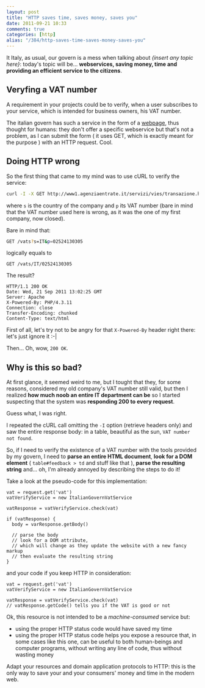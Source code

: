 ```yaml
---
layout: post
title: "HTTP saves time, saves money, saves you"
date: 2011-09-21 10:33
comments: true
categories: [http]
alias: "/384/http-saves-time-saves-money-saves-you"
---
```


It Italy, as usual, our govern is a mess when talking about *{insert any topic here}*: today's topic will be... **webservices, saving money, time and providing an efficient service to the citizens**.
<!-- more -->

## Veryfing a VAT number

A requirement in your projects could be to verify, when a user subscribes to your service, which is intended for business owners, his VAT number.

The italian govern has such a service in the form of a [webpage](http://www1.agenziaentrate.it/servizi/vies/vies.htm), thus thought for humans: they don't offer a specific webservice but that's not a problem, as I can submit the form ( it uses GET, which is exactly meant for the purpose ) with an HTTP request. Cool.

## Doing HTTP wrong

So the first thing that came to my mind was to use cURL to verify the service:

``` bash
curl -I -X GET http://www1.agenziaentrate.it/servizi/vies/transazione.htm -d "s=IT&p=02524130305" -G
```

where `s` is the country of the company and `p` its VAT number (bare in mind that the VAT number used here is wrong, as it was the one of my first company, now closed).

Bare in mind that:

``` bash
GET /vats?s=IT&p=02524130305
```

logically equals to

```
GET /vats/IT/02524130305
```

The result?

```
HTTP/1.1 200 OK
Date: Wed, 21 Sep 2011 13:02:25 GMT
Server: Apache
X-Powered-By: PHP/4.3.11
Connection: close
Transfer-Encoding: chunked
Content-Type: text/html
```

First of all, let's try not to be angry for that `X-Powered-By` header right there: let's just ignore it :-|

Then... Oh, wow, `200 OK`.

## Why is this so bad?

At first glance, it seemed weird to me, but I tought that they, for some reasons, considered my old company's VAT number still valid, but then I realized **how much noob an entire IT department can be** so I started suspecting that the system was **responding 200 to every request**.

Guess what, I was right.

I repeated the cURL call omitting the `-I` option (retrieve headers only) and saw the entire response body: in a table, beautiful as the sun, `VAT number not found`.

So, if I need to verify the existence of a VAT number with the tools provided by my govern, I need to **parse an entire HTML document**, **look for a DOM element** ( `table#feedback > td` and stuff like that ), **parse the resulting string** and... oh, I'm already annoyed by describing the steps to do it!

Take a look at the pseudo-code for this implementation:

```
vat = request.get('vat')
vatVerifyService = new ItalianGovernVatService 

vatResponse = vatVerifyService.check(vat)

if (vatResponse) {
  body = varResponse.getBody()

  // parse the body
  // look for a DOM attribute, 
  // which will change as they update the website with a new fancy markup
  // then evaluate the resulting string
}
```

and your code if you keep HTTP in consideration:

```
vat = request.get('vat')
vatVerifyService = new ItalianGovernVatService 

vatResponse = vatVerifyService.check(vat)
// vatResponse.getCode() tells you if the VAT is good or not 
```

Ok, this resource is not intended to be a *machine-consumed* service but:

* using the proper HTTP status code would have saved my time
* using the proper HTTP status code helps you expose a resource that, in some cases like this one, can be useful to both human-beings and computer programs, without writing any line of code, thus without wasting money

Adapt your resources and domain application protocols to HTTP: this is the only way to save your and your consumers' money and time in the modern web.